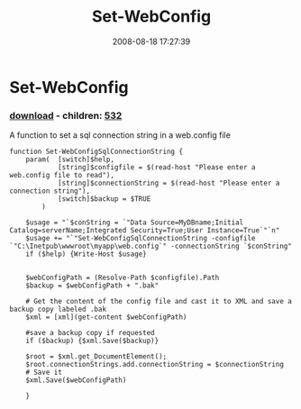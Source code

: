 ﻿---
pid:            528
poster:         Andy Schneider
title:          Set-WebConfig
date:           2008-08-18 17:27:39
format:         posh
parent:         0
parent:         0
children:       532
---

# Set-WebConfig

### [download](528.ps1) - children: [532](532.md)

A function to set a sql connection string in a web.config file

```posh
function Set-WebConfigSqlConnectionString {
	param(  [switch]$help,
	        [string]$configfile = $(read-host "Please enter a web.config file to read"),
	        [string]$connectionString = $(read-host "Please enter a connection string"),
	        [switch]$backup = $TRUE	
		)
	
	$usage = "`$conString = `"Data Source=MyDBname;Initial Catalog=serverName;Integrated Security=True;User Instance=True`"`n"
	$usage += "`"Set-WebConfigSqlConnectionString -configfile `"C:\Inetpub\wwwroot\myapp\web.config`" -connectionString `$conString"
	if ($help) {Write-Host $usage}
	
	
	$webConfigPath = (Resolve-Path $configfile).Path 
	$backup = $webConfigPath + ".bak"

	# Get the content of the config file and cast it to XML and save a backup copy labeled .bak
	$xml = [xml](get-content $webConfigPath)

	#save a backup copy if requested
	if ($backup) {$xml.Save($backup)}

	$root = $xml.get_DocumentElement();
	$root.connectionStrings.add.connectionString = $connectionString
	# Save it
	$xml.Save($webConfigPath)
	
	}

```

